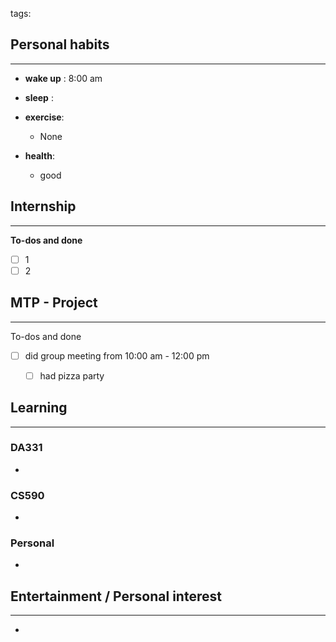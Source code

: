 tags: 
## Personal habits
--- 

- **wake up** : 8:00 am

- **sleep** :

-  **exercise**:
	- None

-  **health**: 
	- good



## Internship 
---
**To-dos and done**
- [ ] 1
- [ ] 2

## MTP - Project
--- 
To-dos and done
- [ ] did group meeting from 10:00 am - 12:00 pm
	- [ ] had pizza party



## Learning
---
### DA331
- 

### CS590
- 

### Personal
- 

## Entertainment / Personal interest
---
- 